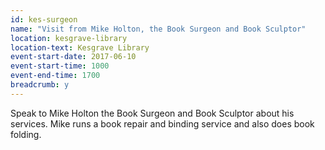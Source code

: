 ```yaml
---
id: kes-surgeon
name: "Visit from Mike Holton, the Book Surgeon and Book Sculptor"
location: kesgrave-library
location-text: Kesgrave Library
event-start-date: 2017-06-10
event-start-time: 1000
event-end-time: 1700
breadcrumb: y
---
```


Speak to Mike Holton the Book Surgeon and Book Sculptor about his services. Mike runs a book repair and binding service and also does book folding.
